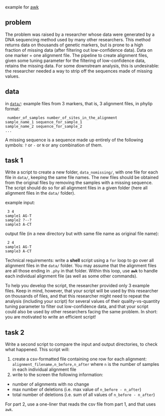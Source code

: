 example for [awk](http://cecileane.github.io/computingtools/pages/notes1013.html)

## problem

The problem was raised by a researcher
whose data were generated by a DNA sequencing method used by many other researchers.
This method returns data on thousands of genetic markers,
but is prone to a high fraction of missing data (after filtering
out low-confidence data). Data on one marker = one alignment file.
The pipeline to create alignment files, given some tuning parameter
for the filtering of low-confidence data, retains the missing data.
For some downstream analysis, this is undesirable: the researcher
needed a way to strip off the sequences made of missing values.

## data

in [`data/`](data): example files from 3 markers, that is, 3 alignment files,
in phylip format:

     number_of_samples number_of_sites_in_the_alignment
    sample_name_1 sequence_for_sample_1
    sample_name_2 sequence_for_sample_2
    ...

A missing sequence is a sequence made up entirely of the following symbols:
`?` or `-` or `N` or any combination of them.


## task 1

Write a script to create a new folder, `data_nomissing/`, with
one file for each file in `data/`, keeping the same file names.
The new files should be obtained from the original files by removing
the samples with a missing sequence.
The script should do so for all alignment files in a given folder
(here all alignment files in the `data/` folder).

example input:

     3 4
    sample1 AG-T
    sample2 ?--?
    sample3 A-CT

output file (in a new directory but with same file name as original file name):

     2 4
    sample1 AG-T
    sample3 A-CT

Technical requirements: write a **shell** script using a `for` loop
to go over all alignment files in the `data/` folder. You may assume that
the alignment files are all those ending in `.phy` in that folder.
Within this loop, use **`awk`** to handle each individual alignment file
(as well as some other commands).

To help you develop the script, the researcher provided only 3 example files.
Keep in mind, however, that your script will be used by this researcher on
thousands of files, and that this researcher might need to repeat the
analysis (including your script) for several values of their quality-vs-quantity
tuning parameter to filter out low-confidence data,
and that your script could also be used by other
researchers facing the same problem.
In short: you are motivated to write an efficient script!

## task 2

Write a second script to compare the input and output directories,
to check what happened. This script will:
1. create a csv-formatted file containing one row for
  each alignment: `alignment_filename,n_before,n_after` where
  `n` is the number of samples in each individual alignment file
2. write to the screen the following information:
  * number of alignments with no change
  * max number of deletions (i.e. max value of `n_before - n_after`)
  * total number of deletions (i.e. sum of all values of `n_before - n_after`)

For part 2, use a one-liner that reads the csv file from part 1, and that uses `awk`.

